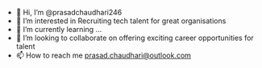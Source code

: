 - 👋 Hi, I’m @prasadchaudhari246
- 👀 I’m interested in Recruiting tech talent for great organisations
- 🌱 I’m currently learning ...
- 💞️ I’m looking to collaborate on offering exciting career opportunities for talent
- 📫 How to reach me prasad.chaudhari@outlook.com

<!---
prasadchaudhari246/prasadchaudhari246 is a ✨ special ✨ repository because its `README.md` (this file) appears on your GitHub profile.
You can click the Preview link to take a look at your changes.
--->
